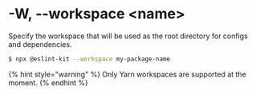 # -W, --workspace &lt;name&gt;

Specify the workspace that will be used as the root directory for configs and dependencies.

```bash
$ npx @eslint-kit --workspace my-package-name
```

{% hint style="warning" %}
Only Yarn workspaces are supported at the moment.
{% endhint %}

